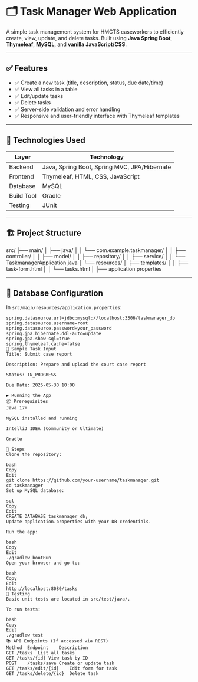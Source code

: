 # 🗂️ Task Manager Web Application

A simple task management system for HMCTS caseworkers to efficiently create, view, update, and delete tasks. Built using **Java Spring Boot**, **Thymeleaf**, **MySQL**, and **vanilla JavaScript/CSS**.

---

## ✅ Features

- ✅ Create a new task (title, description, status, due date/time)
- ✅ View all tasks in a table
- ✅ Edit/update tasks
- ✅ Delete tasks
- ✅ Server-side validation and error handling
- ✅ Responsive and user-friendly interface with Thymeleaf templates

---

## 🧰 Technologies Used

| Layer        | Technology           |
|--------------|----------------------|
| Backend      | Java, Spring Boot, Spring MVC, JPA/Hibernate |
| Frontend     | Thymeleaf, HTML, CSS, JavaScript |
| Database     | MySQL                |
| Build Tool   | Gradle               |
| Testing      | JUnit                |

---

## 🏗️ Project Structure

src/
├── main/
│ ├── java/
│ │ └── com.example.taskmanager/
│ │ ├── controller/
│ │ ├── model/
│ │ ├── repository/
│ │ ├── service/
│ │ └── TaskmanagerApplication.java
│ └── resources/
│ ├── templates/
│ │ ├── task-form.html
│ │ └── tasks.html
│ ├── application.properties


---

## 💾 Database Configuration

In `src/main/resources/application.properties`:

```properties
spring.datasource.url=jdbc:mysql://localhost:3306/taskmanager_db
spring.datasource.username=root
spring.datasource.password=your_password
spring.jpa.hibernate.ddl-auto=update
spring.jpa.show-sql=true
spring.thymeleaf.cache=false
🧪 Sample Task Input
Title: Submit case report

Description: Prepare and upload the court case report

Status: IN_PROGRESS

Due Date: 2025-05-30 10:00

▶️ Running the App
📦 Prerequisites
Java 17+

MySQL installed and running

IntelliJ IDEA (Community or Ultimate)

Gradle

📍 Steps
Clone the repository:

bash
Copy
Edit
git clone https://github.com/your-username/taskmanager.git
cd taskmanager
Set up MySQL database:

sql
Copy
Edit
CREATE DATABASE taskmanager_db;
Update application.properties with your DB credentials.

Run the app:

bash
Copy
Edit
./gradlew bootRun
Open your browser and go to:

bash
Copy
Edit
http://localhost:8080/tasks
🧪 Testing
Basic unit tests are located in src/test/java/.

To run tests:

bash
Copy
Edit
./gradlew test
📚 API Endpoints (If accessed via REST)
Method	Endpoint	Description
GET	/tasks	List all tasks
GET	/tasks/{id}	View task by ID
POST	/tasks/save	Create or update task
GET	/tasks/edit/{id}	Edit form for task
GET	/tasks/delete/{id}	Delete task
